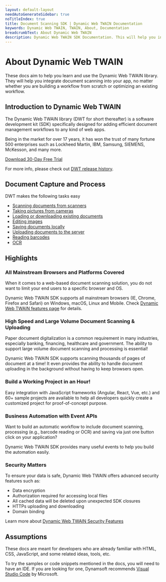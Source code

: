 ```yaml
---
layout: default-layout
needAutoGenerateSidebar: true
noTitleIndex: true
title: Document Scanning SDK | Dynamic Web TWAIN Documentation
keywords: Dynamic Web TWAIN, TWAIN, About, Documentation
breadcrumbText: About Dynamic Web TWAIN
description: Dynamic Web TWAIN SDK Documentation. This will help you integrate document scanning into your app, no matter whether you are building a workflow from scratch or optimizing an existing workflow.
---
```


# About Dynamic Web TWAIN

These docs aim to help you learn and use the Dynamic Web TWAIN library. They will help you integrate document scanning into your app, no matter whether you are building a workflow from scratch or optimizing an existing workflow.

## Introduction to Dynamic Web TWAIN

The Dynamic Web TWAIN library (DWT for short thereafter) is a software development kit (SDK) specifically designed for adding efficient document management workflows to any kind of web apps.

Being in the market for over 17 years, it has won the trust of many fortune 500 enterprises such as Lockheed Martin, IBM, Samsung, SIEMENS, McKesson, and many more. 

<a class="btn d-btn bgOrange hide-sm hide-xs" href="https://www.dynamsoft.com/web-twain/downloads">Download 30-Day Free Trial</a>

For more info, please check out <a href="{{site.info}}schedule/stable.html" target="_blank">DWT release history</a>.

## Document Capture and Process

DWT makes the following tasks easy

* [Scanning documents from scanners]({{site.indepth}}features/input.html#scan)
* [Taking pictures from cameras]({{site.indepth}}features/input.html#capture)
* [Loading or downloading existing documents]({{site.indepth}}features/input.html#load)
* [Editing images]({{site.indepth}}features/edit.html)
* [Saving documents locally]({{site.indepth}}features/output.html#save)
* [Uploading documents to the server]({{site.indepth}}features/output.html#upload)
* [Reading barcodes]({{site.indepth}}features/barcode.html)
* [OCR]({{site.indepth}}features/ocr.html)

## Highlights

### All Mainstream Browsers and Platforms Covered

When it comes to a web-based document scanning solution, you do not want to limit your end users to a specific browser and OS.

Dynamic Web TWAIN SDK supports all mainstream browsers (IE, Chrome, Firefox and Safari) on Windows, macOS, Linux and Mobile. Check [Dynamic Web TWAIN features page](https://www.dynamsoft.com/web-twain/features/) for details.

### High Speed and Large Volume Document Scanning & Uploading

Paper document digitalization is a common requirement in many industries, especially banking, financing, healthcare and government. The ability to support large volume document scanning and processing is essential!

Dynamic Web TWAIN SDK supports scanning thousands of pages of document at a time! It even provides the ability to handle document uploading in the background without having to keep browsers open.

### Build a Working Project in an Hour!

Easy integration with JavaScript frameworks (Angular, React, Vue, etc.) and 60+ sample projects are available to help all developers quickly create a customized project for proof-of-concept purpose. 

### Business Automation with Event APIs

Want to build an automatic workflow to include document scanning, processing (e.g., barcode reading or OCR) and saving via just one button click on your application? 

Dynamic Web TWAIN SDK provides many useful events to help you build the automation easily.

### Security Matters

To ensure your data is safe, Dynamic Web TWAIN offers advanced security features such as:
*	Data encryption
*	Authorization required for accessing local files
*	All cached data will be deleted upon unexpected SDK closures
*	HTTPs uploading and downloading
*	Domain binding

Learn more about [Dynamic Web TWAIN Security Features](https://www.dynamsoft.com/Products/Dynamic-Web-TWAIN-Security-Features.pdf)

## Assumptions

These docs are meant for developers who are already familiar with HTML, CSS, JavaScript, and some related ideas, tools, etc.

To try the samples or code snippets mentioned in the docs, you will need to have an IDE. If you are looking for one, Dynamsoft recommends <a href="https://code.visualstudio.com/" target="_blank">Visual Studio Code</a> by Microsoft.
